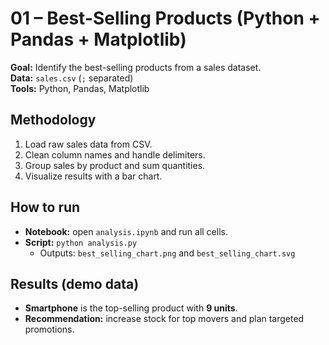 # 01 – Best-Selling Products (Python + Pandas + Matplotlib)

**Goal:** Identify the best-selling products from a sales dataset.  
**Data:** `sales.csv` (`;` separated)  
**Tools:** Python, Pandas, Matplotlib

## Methodology
1. Load raw sales data from CSV.  
2. Clean column names and handle delimiters.  
3. Group sales by product and sum quantities.  
4. Visualize results with a bar chart.  

## How to run
- **Notebook:** open `analysis.ipynb` and run all cells.  
- **Script:** `python analysis.py`  
  - Outputs: `best_selling_chart.png` and `best_selling_chart.svg`

## Results (demo data)
- **Smartphone** is the top-selling product with **9 units**.  
- **Recommendation:** increase stock for top movers and plan targeted promotions.
